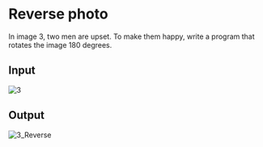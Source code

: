 # Reverse photo
In image 3, two men are upset. To make them happy, write a program that rotates the image 180 degrees.
## Input
![3](https://user-images.githubusercontent.com/88179607/139507148-11e2419b-41f8-4a5a-98a9-9bf1989fa850.jpg)
## Output
![3_Reverse](https://user-images.githubusercontent.com/88179607/139507166-f1bc71cb-2766-4474-a776-e0dadd684f6c.jpg)
